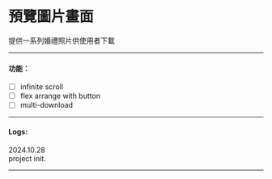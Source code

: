 # 預覽圖片畫面

提供一系列婚禮照片供使用者下載

---

#### 功能：

- [ ] infinite scroll
- [ ] flex arrange with button
- [ ] multi-download

---

#### Logs:

2024.10.28  
  project init.

---
